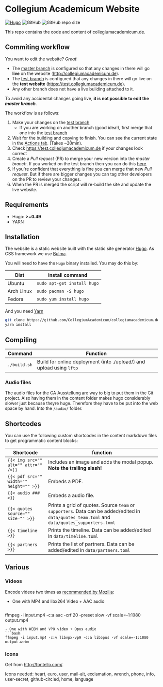 # Collegium Academicum Website

[![Hugo](https://img.shields.io/badge/Buildwith-hugo-pink?logo=hugo)](https://gohugo.io/)
![GitHub](https://img.shields.io/github/license/morris-frank/unsupervised-source-separation)
![GitHub repo size](https://img.shields.io/github/repo-size/collegiumacademicum/collegiumacademicum.de)

This repo contains the code and content of collegiumacademicum.de.

## Commiting workflow

You want to edit the website? _Great_!

- The [master branch](https://github.com/CollegiumAcademicum/collegiumacademicum.de/tree/master) is configured so that any changes in there will go **live** on the website (http://collegiumacademicum.de).
- The [test branch](https://github.com/CollegiumAcademicum/collegiumacademicum.de/tree/master) is configured that any changes in there will go live on the **test website** (https://test.collegiumacademicum.de).
- Any other branch does not have a live building attached to it.

To avoid any accidental changes going live, **it is not possible to edit the _master branch_**.

The workflow is as follows:

1. Make your changes on the [test branch](https://github.com/CollegiumAcademicum/collegiumacademicum.de/tree/master)
   - If you are working on another branch (good idea!), first merge that one into the [test branch](https://github.com/CollegiumAcademicum/collegiumacademicum.de/tree/master)
2. Wait for the building and copying to finish. You can see the current state in the [Actions tab](https://github.com/CollegiumAcademicum/collegiumacademicum.de/actions/workflows/deploy_test.yaml). (Takes ~20min).
3. Check https://test.collegiumacademicum.de if your changes look correct
4. Create a *Pull request* (PR) to merge your new version into the _master branch_. If you worked on the test branch then you can do this [here](https://github.com/CollegiumAcademicum/collegiumacademicum.de/compare/master...test).
5. If you're confident that everything is fine you can merge that new *Pull request*. But if there are bigger changes you can tag other developers on the PR to review your changes.
6. When the PR is merged the script will re-build the site and update the live website.

## Requirements

- Hugo: **>=0.49**
- YARN

## Installation

The website is a static website built with the static site generator [Hugo](gohugo.io). As CSS framework we use [Bulma](bulma.io).

You will need to have the `Hugo` binary installed. You may do this by:

| Dist       | install command             |
| ---------- | --------------------------- |
| Ubuntu     | `sudo apt-get install hugo` |
| Arch Linux | `sudo pacman -S hugo`       |
| Fedora     | `sudo yum install hugo`     |

And you need [Yarn](https://yarnpkg.com/lang/en/docs/install)

```bash
git clone https://github.com/CollegiumAcademicum/collegiumacademicum.de
yarn install
```

## Compiling

| Command      | Function                                                             |
| ------------ | -------------------------------------------------------------------- |
| `./build.sh` | Build for online deployment (into ./upload/) and upload using `lftp` |

### Audio files

The audio files for the CA Ausstellung are way to big to put them in the Git project. Also having them in the content folder makes hugo considerably slower just because theyre huge. Therefore they have to be put into the web space by hand. Into the `/audio/` folder.

## Shortcodes

You can use the following custom shortcodes in the content markdown files to get programmatic content blocks:

| Shortcode                               | function                                                                                                                                      |
| --------------------------------------- | --------------------------------------------------------------------------------------------------------------------------------------------- |
| `{{< img src="" alt="" attr="" />}}`    | Includes an image and adds the modal popup. **Note the trailing slash!**                                                                      |
| `{{< pdf src="" width="" height="" >}}` | Embeds a PDF.                                                                                                                                 |
| `{{< audio ### >}}`                     | Embeds a audio file.                                                                                                                          |
| `{{< quotes source="" size="" >}}`      | Prints a grid of quotes. Source `team` or `supporters`. Data can be added/edited in `data/quotes_team.toml` and `data/quotes_supporters.toml` |
| `{{< timeline >}}`                      | Prints the timeline. Data can be added/edited in `data/timeline.toml`                                                                         |
| `{{< partners >}}`                      | Prints the list of partners. Data can be added/edited in `data/partners.toml`                                                                 |

## Various

### Videos

Encode videos two times as [recommended by Mozilla](https://developer.mozilla.org/en-US/docs/Web/Media/Formats/Video_codecs):

- One with MP4 and libx264 Video + AAC audio
  ```bash
ffmpeg -i input.mp4 -c:a aac -crf 20 -preset slow -vf scale=-1:1080 output.mp4
  ```
- One with WEBM and VP8 video + Opus audio
  ```bash
ffmpeg -i input.mp4 -c:v libvpx-vp9 -c:a libopus -vf scale=-1:1080 output.webm
  ```

### Icons

Get from http://fontello.com/.

Icons needed: heart, euro, user, mail-alt, exclamation, wrench, phone, info, user-secret, github-circled, home, language

